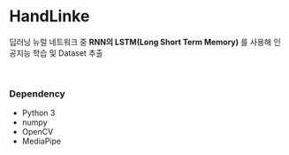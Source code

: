 # HandLinke
딥러닝 뉴럴 네트워크 중 **RNN의 LSTM(Long Short Term Memory)** 를 사용해 인공지능 학습 및 Dataset 추출


<br>

### Dependency
- Python 3
- numpy
- OpenCV
- MediaPipe
